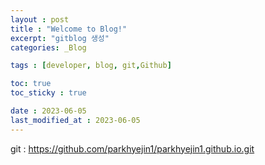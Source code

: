 ```yaml
---
layout : post
title : "Welcome to Blog!"
excerpt: "gitblog 생성"
categories: _Blog

tags : [developer, blog, git,Github]

toc: true 
toc_sticky : true

date : 2023-06-05
last_modified_at : 2023-06-05
---
```


git :  https://github.com/parkhyejin1/parkhyejin1.github.io.git

